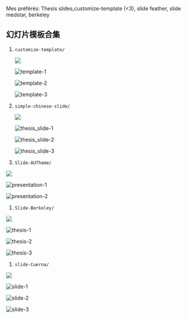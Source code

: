Mes préférés: Thesis slides,customize-template (<3), slide feather, slide medstar, berkeley


## 幻灯片模板合集



1. `customize-template/`

   ![](customize-template/template-0.png)

   ![template-1](customize-template/template-1.png)

   ![template-2](customize-template/template-2.png)

   ![template-3](customize-template/template-3.png)



1. `simple-chinese-slide/`

   ![](simple-chinese-slide/thesis_slide-0.png)

   ![thesis_slide-1](simple-chinese-slide/thesis_slide-1.png)

   ![thesis_slide-2](simple-chinese-slide/thesis_slide-2.png)

   ![thesis_slide-3](simple-chinese-slide/thesis_slide-3.png)

1. `Slide-AUTheme/`

  ![](Slide-AUTheme/presentation-0.png)

  ![presentation-1](Slide-AUTheme/presentation-1.png)

  ![presentation-2](Slide-AUTheme/presentation-2.png)

1. `Slide-Berkeley/`

  ![](Slide-Berkeley/thesis-0.png)

  ![thesis-1](Slide-Berkeley/thesis-1.png)

  ![thesis-2](Slide-Berkeley/thesis-2.png)

  ![thesis-3](Slide-Berkeley/thesis-3.png)

1. `slide-Cuerna/`

  ![](slide-Cuerna/slide-0.png)

  ![slide-1](slide-Cuerna/slide-1.png)

  ![slide-2](slide-Cuerna/slide-2.png)

  ![slide-3](slide-Cuerna/slide-3.png)

